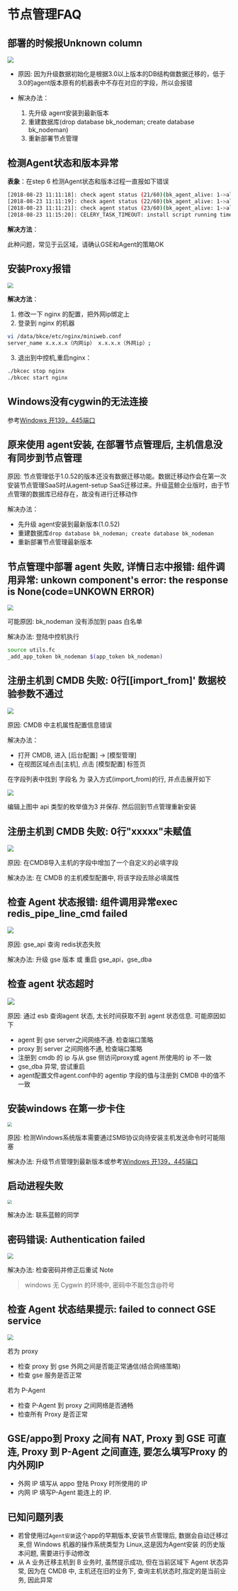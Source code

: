 # 节点管理FAQ

## 部署的时候报Unknown column

<left><img src="../assets/15318834424275.png" style="zoom:90%" /></left>

- 原因: 因为升级数据初始化是根据3.0以上版本的DB结构做数据迁移的，低于3.0的agent版本原有的机器表中不存在对应的字段，所以会报错

- 解决办法：
	1. 先升级 agent安装到最新版本
	2. 重建数据库(drop database bk_nodeman; create database bk_nodeman)
	3. 重新部署节点管理

## 检测Agent状态和版本异常

**表象**：在step 6 检测Agent状态和版本过程一直报如下错误

```bash
[2018-08-23 11:11:18]: check agent status (21/60)(bk_agent_alive: 1->alive, 0->dead):0
[2018-08-23 11:11:19]: check agent status (22/60)(bk_agent_alive: 1->alive, 0->dead):0
[2018-08-23 11:11:21]: check agent status (23/60)(bk_agent_alive: 1->alive, 0->dead):0
[2018-08-23 11:15:20]: CELERY_TASK_TIMEOUT: install script running timeout(600s)，install failed，please connect us
```

**解决方法**：

此种问题，常见于云区域，请确认GSE和Agent的策略OK

## 安装Proxy报错

<left><img src="../assets/1535613920390.png" style="zoom:80%" /></left>

**解决方法**：

1. 修改一下 nginx 的配置，把外网ip绑定上
2. 登录到 nginx 的机器

```bash
vi /data/bkce/etc/nginx/miniweb.conf
server_name x.x.x.x（内网ip） x.x.x.x（外网ip）;
```

3. 退出到中控机,重启nginx：

```bash
./bkcec stop nginx
./bkcec start nginx
```

## Windows没有cygwin的无法连接

参考[Windows 开139，445端口](http://docs.bk.tencent.com/product_white_paper/bk_nodeman/smb.html)

## 原来使用 agent安装, 在部署节点管理后, 主机信息没有同步到节点管理

原因: 节点管理低于1.0.52的版本还没有数据迁移功能。数据迁移动作会在第一次安装节点管理SaaS时从agent-setup SaaS迁移过来。升级蓝鲸企业版时，由于节点管理的数据库已经存在，故没有进行迁移动作

解决办法：

- 先升级 agent安装到最新版本(1.0.52)
- 重建数据库`drop database bk_nodeman; create database bk_nodeman`
- 重新部署节点管理最新版本

## 节点管理中部署 agent 失败, 详情日志中报错: 组件调用异常: unkown component's error: the response is None(code=UNKOWN ERROR)

<left><img src="../assets/1535613594508.png" style="zoom:80%" /></left>

可能原因: bk_nodeman 没有添加到 paas 白名单

解决办法: 登陆中控机执行

```bash
source utils.fc
_add_app_token bk_nodeman $(app_token bk_nodeman)
```

## 注册主机到 CMDB 失败: 0行[[import_from]' 数据校验参数不通过

<left><img src="../assets/15318845967497.jpg" style="zoom:90%" /></left>

原因: CMDB 中主机属性配置信息错误

解决办法：

- 打开 CMDB, 进入 [后台配置] -> [模型管理]
- 在视图区域点击[主机], 点击 [模型配置] 标签页

在字段列表中找到 字段名 为 录入方式(import_from)的行, 并点击展开如下

<left><img src="../assets/15318847114893.jpg" style="zoom:90%" /></left>

编辑上图中 api 类型的枚举值为3 并保存. 然后回到节点管理重新安装

## 注册主机到 CMDB 失败: 0行"xxxxx"未赋值

<left><img src="../assets/15318848260214.png" style="zoom:90%" /></left>

原因: 在CMDB导入主机的字段中增加了一个自定义的必填字段

解决办法: 在 CMDB 的主机模型配置中, 将该字段去除必填属性

## 检查 Agent 状态报错: 组件调用异常exec redis_pipe_line_cmd failed

<left><img src="../assets/15318862302643.png" style="zoom:90%" /></left>

原因: gse_api 查询 redis状态失败

解决办法:
升级 gse 版本 或 重启 gse_api，gse_dba

## 检查 agent 状态超时

<left><img src="../assets/15318864938300.jpg" style="zoom:100%" /></left>

原因: 通过 esb 查询agent 状态, 太长时间获取不到 agent 状态信息. 可能原因如下

- agent 到 gse server之间网络不通. 检查端口策略
- proxy 到 server 之间网络不通, 检查端口策略
- 注册到 cmdb 的 ip 与从 gse 侧访问proxy或 agent 所使用的 ip 不一致
- gse_dba 异常, 尝试重启
- agent配置文件agent.conf中的 agentip 字段的值与注册到 CMDB 中的值不一致

## 安装windows 在第一步卡住

<left><img src="../assets/15318885055901.jpg" style="zoom:60%" /></left>

原因: 检测Windows系统版本需要通过SMB协议向待安装主机发送命令时可能阻塞

解决办法: 升级节点管理到最新版本或参考[Windows 开139，445端口](http://docs.bk.tencent.com/product_white_paper/bk_nodeman/smb.html)

## 启动进程失败

<left><img src="../assets/15315097172270.jpg" style="zoom:60%" /></left>

解决办法: 联系蓝鲸的同学

## 密码错误: Authentication failed

<left><img src="../assets/1535612961429.png" style="zoom:80%" /></left>

解决办法: 检查密码并修正后重试
Note

> windows 无 Cygwin 的环境中, 密码中不能包含@符号

## 检查 Agent 状态结果提示: failed to connect GSE service

<left><img src="../assets/1535612853368.png" style="zoom:80%" /></left>

若为 proxy

- 检查 proxy 到 gse 外网之间是否能正常通信(结合网络策略)
- 检查 gse 服务是否正常

若为 P-Agent

- 检查 P-Agent 到 proxy 之间网络是否通畅
- 检查所有 Proxy 是否正常

## GSE/appo到 Proxy 之间有 NAT, Proxy 到 GSE 可直连, Proxy 到 P-Agent 之间直连, 要怎么填写Proxy 的内外网IP

- 外网 IP 填写从 appo 登陆 Proxy 时所使用的 IP
- 内网 IP 填写P-Agent 能连上的 IP.

## 已知问题列表

- 若曾使用过`Agent安装`这个app的早期版本,安装节点管理后, 数据会自动迁移过来,但 Windows 机器的操作系统类型为 Linux,这是因为Agent安装 的历史版本问题, 需要进行手动修改
- 从 A 业务迁移主机到 B 业务时, 虽然提示成功, 但在当前区域下 Agent 状态异常, 因为在 CMDB 中, 主机还在旧的业务下, 查询主机状态时,指定的是当前业务, 因此异常
